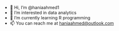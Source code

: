 - 👋 Hi, I’m @haniaahmed1
- 👀 I’m interested in data analytics
- 🌱 I’m currently learning R programming
- 📫 You can reach me at haniaahmed@outlook.com

<!---
haniaahmed1/haniaahmed1 is a ✨ special ✨ repository because its `README.md` (this file) appears on your GitHub profile.
You can click the Preview link to take a look at your changes.
--->
